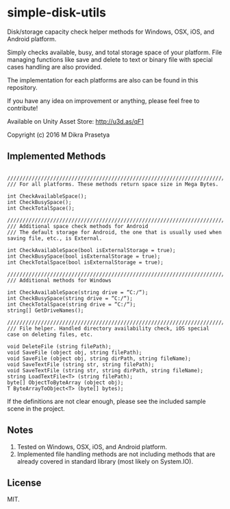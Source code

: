 # simple-disk-utils
Disk/storage capacity check helper methods for Windows, OSX, iOS, and Android platform. 

Simply checks available, busy, and total storage space of your platform. File managing functions like save and delete to text or binary file with special cases handling are also provided.

The implementation for each platforms are also can be found in this repository.

If you have any idea on improvement or anything, please feel free to contribute!

Available on Unity Asset Store: http://u3d.as/qF1

Copyright (c) 2016  M Dikra Prasetya

## Implemented Methods
```

///////////////////////////////////////////////////////////////////////
/// For all platforms. These methods return space size in Mega Bytes.

int CheckAvailableSpace(); 
int CheckBusySpace();
int CheckTotalSpace();

///////////////////////////////////////////////////////////////////////
/// Additional space check methods for Android
/// The default storage for Android, the one that is usually used when saving file, etc., is External.

int CheckAvailableSpace(bool isExternalStorage = true); 
int CheckBusySpace(bool isExternalStorage = true);
int CheckTotalSpace(bool isExternalStorage = true);

///////////////////////////////////////////////////////////////////////
/// Additional methods for Windows

int CheckAvailableSpace(string drive = “C:/“); 
int CheckBusySpace(string drive = “C:/“);
int CheckTotalSpace(string drive = “C:/“);
string[] GetDriveNames();

///////////////////////////////////////////////////////////////////////
/// File helper. Handled directory availability check, iOS special case on deleting files, etc.

void DeleteFile (string filePath);
void SaveFile (object obj, string filePath);
void SaveFile (object obj, string dirPath, string fileName);
void SaveTextFile (string str, string filePath);
void SaveTextFile (string str, string dirPath, string fileName);
string LoadTextFile<T> (string filePath);
byte[] ObjectToByteArray (object obj);
T ByteArrayToObject<T> (byte[] bytes);
```

If the definitions are not clear enough, please see the included sample scene in the project.

## Notes
1. Tested on Windows, OSX, iOS, and Android platform.
2. Implemented file handling methods are not including methods that are already covered in standard library (most likely on System.IO).


## License

MIT.
